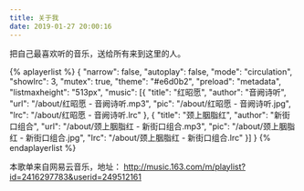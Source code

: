 ```yaml
---
title: 关于我
date: 2019-01-27 20:00:16
---
```


把自己最喜欢听的音乐，送给所有来到这里的人。

{% aplayerlist %}
{
	"narrow": false,
	"autoplay": false,
	"mode": "circulation",
	"showlrc": 3,
	"mutex": true,
	"theme": "#e6d0b2",
	"preload": "metadata",
	"listmaxheight": "513px",
	"music": [{
		"title": "红昭愿",
		"author": "音阙诗听",
		"url": "/about/红昭愿 - 音阙诗听.mp3",
		"pic": "/about/红昭愿 - 音阙诗听.jpg",
		"lrc": "/about/红昭愿 - 音阙诗听.lrc"
	}, {
		"title": "颈上胭脂红",
		"author": "新街口组合",
		"url": "/about/颈上胭脂红 - 新街口组合.mp3",
		"pic": "/about/颈上胭脂红 - 新街口组合.jpg",
		"lrc": "/about/颈上胭脂红 - 新街口组合.lrc"
	}]
}
{% endaplayerlist %}

本歌单来自网易云音乐，地址：
http://music.163.com/m/playlist?id=2416297783&userid=249512161

